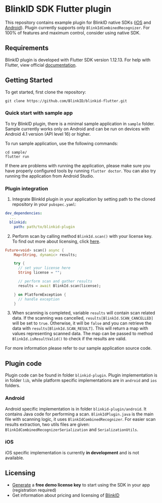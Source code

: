# BlinkID SDK Flutter plugin

This repository contains example plugin for BlinkID native SDKs ([iOS](https://github.com/BlinkID/blinkid-ios)
and [Android](https://github.com/BlinkID/blinkid-android)). Plugin currently supports only `BlinkIdCombinedRecognizer`.
For 100% of features and maximum control, consider using native SDK.

## Requirements
BlinkID plugin is developed with Flutter SDK version 1.12.13.
For help with Flutter, view official [documentation](https://flutter.dev/docs).

## Getting Started
To get started, first clone the repository:
```shell
git clone https://github.com/BlinkID/blinkid-flutter.git
```

### Quick start with sample app
To try BlinkID plugin, there is a minimal sample application in `sample` folder.
Sample currently works only on Android and can be run on devices with
Android 4.1 version (API level 16) or higher.

To run sample application, use the following commands:
```shell
cd sample/
flutter run
```
If there are problems with running the application, please make sure you have
properly configured tools by running `flutter doctor`. You can also try running
the application from Android Studio.

### Plugin integration
1. Integrate BlinkId plugin in your application by setting path to the cloned repository
in your `pubspec.yaml`:
```yaml
dev_dependencies:
  ...
  blinkid:
    path: path/to/blinkid-plugin
```

2. Perform scan by calling method `BlinkId.scan()` with your license key. To find out more about licensing, click
 [here](#licensing).
```dart
Future<void> scan() async {
    Map<String, dynamic> results;

    try {
      // set your license here
      String license = "";

      // perform scan and gather results
      results = await BlinkId.scan(license);

    } on PlatformException {
      // handle exception
    }
```

3. When scanning is completed, variable `results` will contain scan related data. If the scanning was
cancelled, `results[BlinkId.SCAN_CANCELLED]` will be set to `true`. Otherwise, it will be `false` and you
can retrieve the data with `results[BlinkId.SCAN_RESULT]`. This will return a map with values
representing scanned data. The map can be passed to method `BlinkId.isResultValid()` to check if the
results are valid.

For more information please refer to our sample application source code.

## Plugin code
Plugin code can be found in folder `blinkid-plugin`. Plugin implementation is in folder `lib`,
while platform specific implementations are in `android` and `ios` folders.

### Android
Android specific implementation is in folder `blinkid-plugin/android`. It contains Java code for
performing a scan. `BlinkIdPlugin.java` is the main file with scanning logic, it uses
`BlinkIdCombinedRecognizer`. For easier scan results extraction, two utils files are given:
`BlinkIdCombinedRecognizerSerialization` and `SerializationUtils`.

### iOS
iOS specific implementation is currently **in development** and is not available.

## Licensing
- [Generate](https://microblink.com/login?url=/customer/generatedemolicence) a **free demo license key** to start using the SDK in your app (registration required)
- Get information about pricing and licensing of [BlinkID](https://microblink.com/blinkid)

